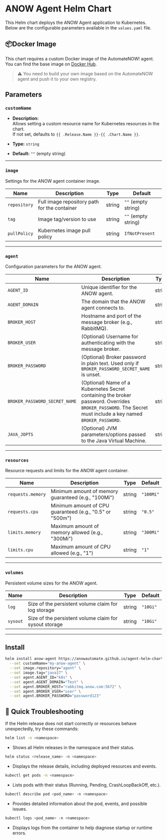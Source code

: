 # ANOW Agent Helm Chart

This Helm chart deploys the ANOW Agent application to Kubernetes.  
Below are the configurable parameters available in the `values.yaml` file.

## 📦Docker Image

This chart requires a custom Docker image of the AutomateNOW! agent.  
You can find the base image on [Docker Hub](https://hub.docker.com/r/anowautomate/agent).  

>⚠️ You need to build your own image based on the AutomateNOW agent and push it to your own registry.

## Parameters

### `customName`

- **Description:**  
  Allows setting a custom resource name for Kubernetes resources in the chart.  
  If not set, defaults to `{{ .Release.Name }}-{{ .Chart.Name }}`.

- **Type:** `string`  
- **Default:** `""` (empty string)

---

### `image`

Settings for the ANOW agent container image.

| Name          | Description                                  | Type   | Default             |
| ------------- | ---------------------------------------------|--------|---------------------|
| `repository`  | Full image repository path for the container | string | `""` (empty string) |
| `tag`         | Image tag/version to use                     | string | `""` (empty string) |
| `pullPolicy`  | Kubernetes image pull policy                 | string | `IfNotPresent`      |

---

### `agent`

Configuration parameters for the ANOW agent.

| Name                           | Description                                                                                                                                                | Type   | Default             |
| ------------------------------ | ---------------------------------------------------------------------------------------------------------------------------------------------------------- | ------ | --------------------|
| `AGENT_ID`                     | Unique identifier for the ANOW agent.                                                                                                                      | string | `""` (empty string) |
| `AGENT_DOMAIN`                 | The domain that the ANOW agent connects to.                                                                                                                | string | `""` (empty string) |
| `BROKER_HOST`                  | Hostname and port of the message broker (e.g., RabbitMQ).                                                                                                  | string | `""` (empty string) |
| `BROKER_USER`                  | (Optional) Username for authenticating with the message broker.                                                                                            | string | `""` (empty string) |
| `BROKER_PASSWORD`              | (Optional) Broker password in plain text. Used only if `BROKER_PASSWORD_SECRET_NAME` is unset.                                                             | string | `""` (empty string) |
| `BROKER_PASSWORD_SECRET_NAME`  | (Optional) Name of a Kubernetes Secret containing the broker password. Overrides `BROKER_PASSWORD`. The Secret must include a key named `BROKER_PASSWORD`. | string | `""` (emptystring)  |
| `JAVA_JOPTS`                   | (Optional) JVM parameters/options passed to the Java Virtual Machine.                                                                                      | string | `"-Xms128m -Xmx256m -DRWD=true -Djna.tmpdir=/anow/agent/tmp"` |

---

### `resources`

Resource requests and limits for the ANOW agent container.

| Name                   | Description                                              | Type   | Default    |
| ---------------------- | ---------------------------------------------------------|--------|------------|
| `requests.memory`      | Minimum amount of memory guaranteed (e.g., "100Mi")      | string | `"100Mi"`  |
| `requests.cpu`         | Minimum amount of CPU guaranteed (e.g., "0.5" or "500m") | string | `"0.5"`    |
| `limits.memory`        | Maximum amount of memory allowed (e.g., "300Mi")         | string | `"300Mi"`  |
| `limits.cpu`           | Maximum amount of CPU allowed (e.g., "1")                | string | `"1"`      |

---

### `volumes`

Persistent volume sizes for the ANOW agent.

| Name         | Description                                               | Type   | Default   |
| ------------ | --------------------------------------------------------- |--------|-----------|
| `log`        | Size of the persistent volume claim for log storage       | string | `"10Gi"`  |
| `sysout`     | Size of the persistent volume claim for sysout storage    | string | `"10Gi"`  |

---

## Install
```sh
helm install anow-agent https://anowautomate.github.io/agent-helm-chart/anow-agent-0.1.0.tgz \
  --set customName="my-anow-agent" \
  --set image.repository="agent" \
  --set image.tag="java17" \
  --set agent.AGENT_ID="k8s" \
  --set agent.AGENT_DOMAIN="Test" \
  --set agent.BROKER_HOST="rabbitmq.anow.com:5672" \
  --set agent.BROKER_USER="user" \
  --set agent.BROKER_PASSWORD="password123"
```

## 🐞 Quick Troubleshooting
If the Helm release does not start correctly or resources behave unexpectedly, try these commands:
```sh
helm list -n <namespace>
```
- Shows all Helm releases in the namespace and their status.

```sh
helm status <release_name> -n <namespace>
```
- Displays the release details, including deployed resources and events.

```sh
kubectl get pods -n <namespace>
```
- Lists pods with their status (Running, Pending, CrashLoopBackOff, etc.).

```sh
kubectl describe pod <pod_name> -n <namespace>
```
- Provides detailed information about the pod, events, and possible issues.

```sh
kubectl logs <pod_name> -n <namespace>
```
- Displays logs from the container to help diagnose startup or runtime errors.
